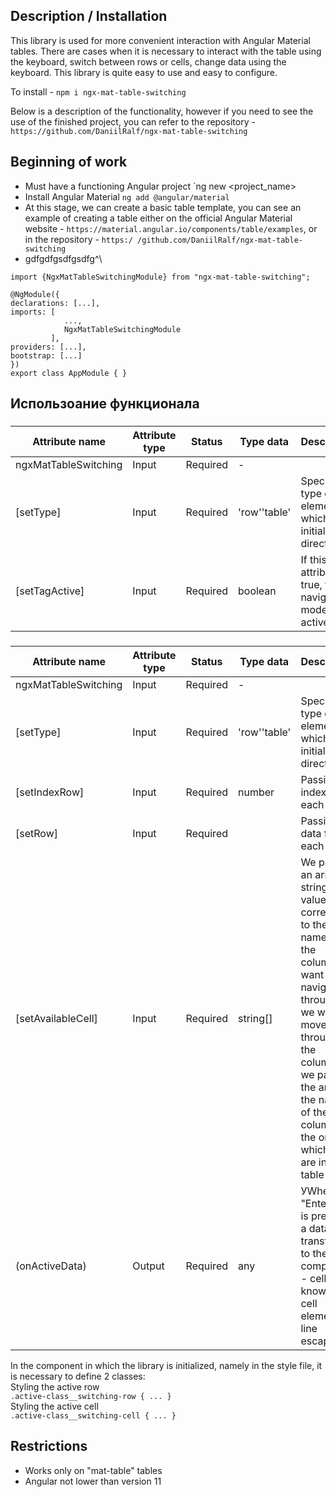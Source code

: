 ## Description / Installation
This library is used for more convenient interaction with Angular Material tables. There are cases when it is necessary to interact with the table using the keyboard, switch between rows or cells, change data using the keyboard. This library is quite easy to use and easy to configure.

To install - `npm i ngx-mat-table-switching `

Below is a description of the functionality, however if you need to see the use of the finished project, you can refer to the repository - `https://github.com/DaniilRalf/ngx-mat-table-switching`

## Beginning of work
- Must have a functioning Angular project `ng new <project_name>
- Install Angular Material `ng add @angular/material`
- At this stage, we can create a basic table template, you can see an example of creating a table either on the official Angular Material website - `https://material.angular.io/components/table/examples`, or in the repository - `https:/ /github.com/DaniilRalf/ngx-mat-table-switching`
- gdfgdfgsdfgsdfg^\
```shell
import {NgxMatTableSwitchingModule} from "ngx-mat-table-switching";

@NgModule({
declarations: [...],
imports: [
            ...,
            NgxMatTableSwitchingModule
         ],
providers: [...],
bootstrap: [...]
})
export class AppModule { }
```

## Использоание функционала
### <mat-table>
| Attribute name       | Attribute type | Status   | Type data     | Description                                                          |
|----------------------|----------------|----------|---------------|----------------------------------------------------------------------|
| ngxMatTableSwitching | Input          | Required | -             |                                                                      |
| [setType]            | Input          | Required | 'row'\'table' | Specify the type of the element on which we initialize the directive |
| [setTagActive]       | Input          | Required | boolean       | If this attribute is true, table navigation mode is active           |

### <mat-row>
| Attribute name       | Attribute type | Status     | Type data     | Description                                                                                                                                                                                                                                               |
|----------------------|----------------|------------|---------------|-----------------------------------------------------------------------------------------------------------------------------------------------------------------------------------------------------------------------------------------------------------|
| ngxMatTableSwitching | Input          | Required   | -             |                                                                                                                                                                                                                                                           |
| [setType]            | Input          | Required   | 'row'\'table' | Specify the type of the element on which we initialize the directive                                                                                                                                                                                      |
| [setIndexRow]        | Input          | Required   | number        | Passing an index for each row                                                                                                                                                                                                                             |
| [setRow]             | Input          | Required   | <mat-row>     | Passing data for each row                                                                                                                                                                                                                                 |
| [setAvailableCell]   | Input          | Required   | string[]      | We pass in an array of strings, values that correspond to the names of the columns we want to navigate through. If we want to move through all the columns, we pass in the array all the names of the columns in the order in which they are in the table |
| (onActiveData)       | Output         | Required   | any           | УWhen the "Enter" key is pressed, a data set is transferred to the component - cell knowledge, cell element, line escaping                                                                                                                                |

In the component in which the library is initialized, namely in the style file, it is necessary to define 2 classes:\
Styling the active row\
`.active-class__switching-row {
... }`\
Styling the active cell\
`.active-class__switching-cell {
... }`


## Restrictions
- Works only on "mat-table" tables
- Angular not lower than version 11
